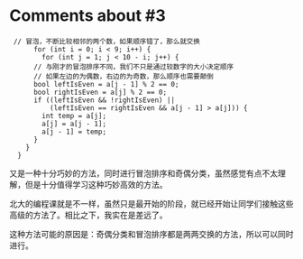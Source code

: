 # Comments about #3

```
 // 冒泡，不断比较相邻的两个数，如果顺序错了，那么就交换
      for (int i = 0; i < 9; i++) {
        for (int j = 1; j < 10 - i; j++) {      
      // 与刚才的冒泡排序不同，我们不只是通过较数字的大小决定顺序
      // 如果左边的为偶数，右边的为奇数，那么顺序也需要颠倒
      bool leftIsEven = a[j - 1] % 2 == 0;
      bool rightIsEven = a[j] % 2 == 0;
      if ((leftIsEven && !rightIsEven) ||
          (leftIsEven == rightIsEven && a[j - 1] > a[j])) {        
        int temp = a[j];        
        a[j] = a[j - 1];
        a[j - 1] = temp;
      }
    }
  }  
 ```
又是一种十分巧妙的方法，同时进行冒泡排序和奇偶分类，虽然感觉有点不太理解，但是十分值得学习这种巧妙高效的方法。 

北大的编程课就是不一样，虽然只是最开始的阶段，就已经开始让同学们接触这些高级的方法了。相比之下，我实在是差远了。

这种方法可能的原因是：奇偶分类和冒泡排序都是两两交换的方法，所以可以同时进行。
